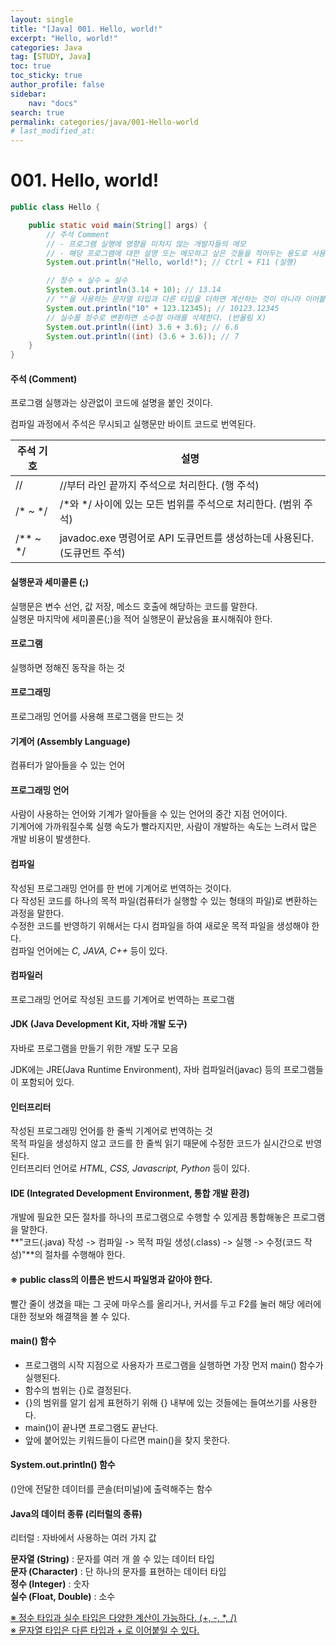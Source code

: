 ```yaml
---
layout:	single
title: "[Java] 001. Hello, world!"
excerpt: "Hello, world!"
categories: Java
tag: [STUDY, Java]
toc: true
toc_sticky: true
author_profile: false
sidebar:
    nav: "docs"
search: true
permalink: categories/java/001-Hello-world
# last_modified_at: 
---
```


# 001. Hello, world!

```java
public class Hello {

	public static void main(String[] args) {
		// 주석 Comment
		// - 프로그램 실행에 영향을 미치지 않는 개발자들의 메모
		// - 해당 프로그램에 대한 설명 또는 메모하고 싶은 것들을 적어두는 용도로 사용한다.
		System.out.println("Hello, world!"); // Ctrl + F11 (실행)

		// 정수 + 실수 = 실수
		System.out.println(3.14 + 10); // 13.14
		// ""을 사용하는 문자열 타입과 다른 타입을 더하면 계산하는 것이 아니라 이어붙인다.
		System.out.println("10" + 123.12345); // 10123.12345
		// 실수를 정수로 변환하면 소수점 아래를 삭제한다. (반올림 X)
		System.out.println((int) 3.6 + 3.6); // 6.6
		System.out.println((int) (3.6 + 3.6)); // 7
	}
}
```

#### 주석 (Comment)
프로그램 실행과는 상관없이 코드에 설명을 붙인 것이다.  

컴파일 과정에서 주석은 무시되고 실행문만 바이트 코드로 번역된다.  

| 주석 기호 | 설명                                                         |
| --------- | ------------------------------------------------------------ |
| //        | //부터 라인 끝까지 주석으로 처리한다. (행 주석)              |
| /* ~ */   | /*와 */ 사이에 있는 모든 범위를 주석으로 처리한다. (범위 주석) |
| /** ~ */  | javadoc.exe 명령어로 API 도큐먼트를 생성하는데 사용된다. (도큐먼트 주석) |

#### 실행문과 세미콜론 (;)

실행문은 변수 선언, 값 저장, 메소드 호출에 해당하는 코드를 말한다.   
실행문 마지막에 세미콜론(;)을 적어 실행문이 끝났음을 표시해줘야 한다.

#### 프로그램
실행하면 정해진 동작을 하는 것

#### 프로그래밍
프로그래밍 언어를 사용해 프로그램을 만드는 것

#### 기계어 (Assembly Language)
컴퓨터가 알아들을 수 있는 언어

#### 프로그래밍 언어
사람이 사용하는 언어와 기계가 알아들을 수 있는 언어의 중간 지점 언어이다.  
기계어에 가까워질수록 실행 속도가 빨라지지만, 사람이 개발하는 속도는 느려서 많은 개발 비용이 발생한다.

#### 컴파일
작성된 프로그래밍 언어를 한 번에 기계어로 번역하는 것이다.  
다 작성된 코드를 하나의 목적 파일(컴퓨터가 실행할 수 있는 형태의 파일)로 변환하는 과정을 말한다.  
수정한 코드를 반영하기 위해서는 다시 컴파일을 하여 새로운 목적 파일을 생성해야 한다.  
컴파일 언어에는 _C, JAVA, C++_ 등이 있다.

#### 컴파일러
프로그래밍 언어로 작성된 코드를 기계어로 번역하는 프로그램

#### JDK (Java Development Kit, 자바 개발 도구)
자바로 프로그램을 만들기 위한 개발 도구 모음  

JDK에는 JRE(Java Runtime Environment), 자바 컴파일러(javac) 등의 프로그램들이 포함되어 있다. 

#### 인터프리터
작성된 프로그래밍 언어를 한 줄씩 기계어로 번역하는 것  
목적 파일을 생성하지 않고 코드를 한 줄씩 읽기 때문에 수정한 코드가 실시간으로 반영된다.  
인터프리터 언어로 _HTML, CSS, Javascript, Python_ 등이 있다.

#### IDE (Integrated Development Environment, 통합 개발 환경)
개발에 필요한 모든 절차를 하나의 프로그램으로 수행할 수 있게끔 통합해놓은 프로그램을 말한다.  
**"코드(.java) 작성 -> 컴파일 -> 목적 파일 생성(.class) -> 실행 -> 수정(코드 작성)"**의 절차를 수행해야 한다. 

#### ※ public class의 이름은 반드시 파일명과 같아야 한다.
빨간 줄이 생겼을 때는 그 곳에 마우스를 올리거나, 커서를 두고 F2를 눌러 해당 에러에 대한 정보와 해결책을 볼 수 있다.

#### main() 함수
- 프로그램의 시작 지점으로 사용자가 프로그램을 실행하면 가장 먼저 main() 함수가 실행된다.  
- 함수의 범위는 {}로 결정된다.
- {}의 범위를 알기 쉽게 표현하기 위해 {} 내부에 있는 것들에는 들여쓰기를 사용한다.  
- main()이 끝나면 프로그램도 끝난다.
- 앞에 붙어있는 키워드들이 다르면 main()을 찾지 못한다.

#### System.out.println() 함수
()안에 전달한 데이터를 콘솔(터미널)에 출력해주는 함수

#### Java의 데이터 종류 (리터럴의 종류)
리터럴 : 자바에서 사용하는 여러 가지 값  

**문자열 (String)** :  문자를 여러 개 쓸 수 있는 데이터 타입  
**문자 (Character)** : 단 하나의 문자를 표현하는 데이터 타입  
**정수 (Integer)** : 숫자  
**실수 (Float, Double)** : 소수  

<u>※ 정수 타입과 실수 타입은 다양한 계산이 가능하다. (+, -, *, /)</u>   
<u>※ 문자열 타입은 다른 타입과  + 로 이어붙일 수 있다.</u>  

